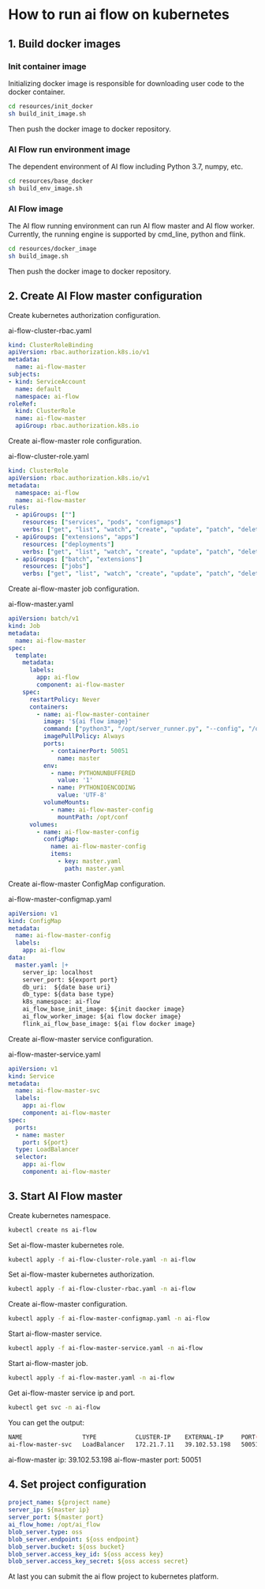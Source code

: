 # How to run ai flow on kubernetes

## 1. Build docker images

### Init container image
Initializing docker image is responsible for downloading user code to the docker container.
```bash
cd resources/init_docker
sh build_init_image.sh
```
Then push the docker image to docker repository.

### AI Flow run environment image
The dependent environment of AI flow including Python 3.7, numpy, etc.
```bash
cd resources/base_docker
sh build_env_image.sh
```
### AI Flow image

The AI flow running environment can run AI flow master and AI flow worker. 
Currently, the running engine is supported by cmd_line, python and flink.

```bash
cd resources/docker_image
sh build_image.sh
```
Then push the docker image to docker repository.


## 2. Create AI Flow master configuration

Create kubernetes authorization configuration.


ai-flow-cluster-rbac.yaml
```yaml
kind: ClusterRoleBinding
apiVersion: rbac.authorization.k8s.io/v1
metadata:
  name: ai-flow-master
subjects:
- kind: ServiceAccount
  name: default
  namespace: ai-flow
roleRef:
  kind: ClusterRole
  name: ai-flow-master
  apiGroup: rbac.authorization.k8s.io
```

Create ai-flow-master role configuration.


ai-flow-cluster-role.yaml
```yaml
kind: ClusterRole
apiVersion: rbac.authorization.k8s.io/v1
metadata:
  namespace: ai-flow
  name: ai-flow-master
rules:
  - apiGroups: [""]
    resources: ["services", "pods", "configmaps"]
    verbs: ["get", "list", "watch", "create", "update", "patch", "delete"]
  - apiGroups: ["extensions", "apps"]
    resources: ["deployments"]
    verbs: ["get", "list", "watch", "create", "update", "patch", "delete"]
  - apiGroups: ["batch", "extensions"]
    resources: ["jobs"]
    verbs: ["get", "list", "watch", "create", "update", "patch", "delete"]
```

Create ai-flow-master job configuration.


ai-flow-master.yaml
```yaml
apiVersion: batch/v1
kind: Job
metadata:
  name: ai-flow-master
spec:
  template:
    metadata:
      labels:
        app: ai-flow
        component: ai-flow-master
    spec:
      restartPolicy: Never
      containers:
        - name: ai-flow-master-container
          image: '${ai flow image}'
          command: ["python3", "/opt/server_runner.py", "--config", "/opt/conf/master.yaml"]
          imagePullPolicy: Always
          ports:
            - containerPort: 50051
              name: master
          env:
            - name: PYTHONUNBUFFERED
              value: '1'
            - name: PYTHONIOENCODING
              value: 'UTF-8'
          volumeMounts:
            - name: ai-flow-master-config
              mountPath: /opt/conf
      volumes:
        - name: ai-flow-master-config
          configMap:
            name: ai-flow-master-config
            items:
              - key: master.yaml
                path: master.yaml
```
Create ai-flow-master ConfigMap configuration.


ai-flow-master-configmap.yaml
```yaml
apiVersion: v1
kind: ConfigMap
metadata:
  name: ai-flow-master-config
  labels:
    app: ai-flow
data:
  master.yaml: |+
    server_ip: localhost
    server_port: ${export port}
    db_uri:  ${date base uri}
    db_type: ${data base type}
    k8s_namespace: ai-flow
    ai_flow_base_init_image: ${init daocker image}
    ai_flow_worker_image: ${ai flow docker image}
    flink_ai_flow_base_image: ${ai flow docker image}
```

Create ai-flow-master service configuration.


ai-flow-master-service.yaml
```yaml
apiVersion: v1
kind: Service
metadata:
  name: ai-flow-master-svc
  labels:
    app: ai-flow
    component: ai-flow-master
spec:
  ports:
  - name: master
    port: ${port}
  type: LoadBalancer
  selector:
    app: ai-flow
    component: ai-flow-master
```


## 3. Start AI Flow master 

Create kubernetes namespace.
```bash
kubectl create ns ai-flow
```

Set ai-flow-master kubernetes role.
```bash
kubectl apply -f ai-flow-cluster-role.yaml -n ai-flow
```

Set ai-flow-master kubernetes authorization.
```bash
kubectl apply -f ai-flow-cluster-rbac.yaml -n ai-flow
```
Create ai-flow-master configuration.

```bash
kubectl apply -f ai-flow-master-configmap.yaml -n ai-flow
```

Start ai-flow-master service.
```bash
kubectl apply -f ai-flow-master-service.yaml -n ai-flow
```

Start ai-flow-master job.
```bash
kubectl apply -f ai-flow-master.yaml -n ai-flow
```

Get ai-flow-master service ip and port.
```bash
kubectl get svc -n ai-flow
```

You can get the output:
```bash
NAME                 TYPE           CLUSTER-IP    EXTERNAL-IP     PORT(S)           AGE
ai-flow-master-svc   LoadBalancer   172.21.7.11   39.102.53.198   50051:30435/TCP   29d
```
ai-flow-master ip: 39.102.53.198
ai-flow-master port: 50051


## 4. Set project configuration

```yaml
project_name: ${project name}
server_ip: ${master ip}
server_port: ${master port}
ai_flow_home: /opt/ai_flow
blob_server.type: oss
blob_server.endpoint: ${oss endpoint}
blob_server.bucket: ${oss bucket}
blob_server.access_key_id: ${oss access key}
blob_server.access_key_secret: ${oss access secret}
```


At last you can submit the ai flow project to kubernetes platform.

